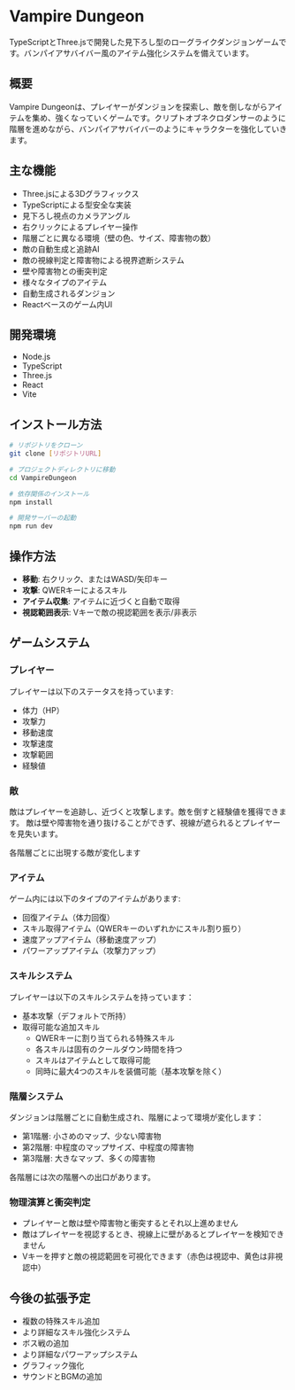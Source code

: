 # Vampire Dungeon

TypeScriptとThree.jsで開発した見下ろし型のローグライクダンジョンゲームです。バンパイアサバイバー風のアイテム強化システムを備えています。

## 概要

Vampire Dungeonは、プレイヤーがダンジョンを探索し、敵を倒しながらアイテムを集め、強くなっていくゲームです。クリプトオブネクロダンサーのように階層を進めながら、バンパイアサバイバーのようにキャラクターを強化していきます。

## 主な機能

- Three.jsによる3Dグラフィックス
- TypeScriptによる型安全な実装
- 見下ろし視点のカメラアングル
- 右クリックによるプレイヤー操作
- 階層ごとに異なる環境（壁の色、サイズ、障害物の数）
- 敵の自動生成と追跡AI
- 敵の視線判定と障害物による視界遮断システム
- 壁や障害物との衝突判定
- 様々なタイプのアイテム
- 自動生成されるダンジョン
- Reactベースのゲーム内UI

## 開発環境

- Node.js
- TypeScript
- Three.js
- React
- Vite

## インストール方法

```bash
# リポジトリをクローン
git clone [リポジトリURL]

# プロジェクトディレクトリに移動
cd VampireDungeon

# 依存関係のインストール
npm install

# 開発サーバーの起動
npm run dev
```

## 操作方法

- **移動**: 右クリック、またはWASD/矢印キー
- **攻撃**: QWERキーによるスキル
- **アイテム収集**: アイテムに近づくと自動で取得
- **視認範囲表示**: Vキーで敵の視認範囲を表示/非表示

## ゲームシステム

### プレイヤー

プレイヤーは以下のステータスを持っています:
- 体力（HP）
- 攻撃力
- 移動速度
- 攻撃速度
- 攻撃範囲
- 経験値

### 敵

敵はプレイヤーを追跡し、近づくと攻撃します。敵を倒すと経験値を獲得できます。
敵は壁や障害物を通り抜けることができず、視線が遮られるとプレイヤーを見失います。

各階層ごとに出現する敵が変化します

### アイテム

ゲーム内には以下のタイプのアイテムがあります:
- 回復アイテム（体力回復）
- スキル取得アイテム（QWERキーのいずれかにスキル割り振り）
- 速度アップアイテム（移動速度アップ）
- パワーアップアイテム（攻撃力アップ）

### スキルシステム

プレイヤーは以下のスキルシステムを持っています：
- 基本攻撃（デフォルトで所持）
- 取得可能な追加スキル
  - QWERキーに割り当てられる特殊スキル
  - 各スキルは固有のクールダウン時間を持つ
  - スキルはアイテムとして取得可能
  - 同時に最大4つのスキルを装備可能（基本攻撃を除く）

### 階層システム

ダンジョンは階層ごとに自動生成され、階層によって環境が変化します：
- 第1階層: 小さめのマップ、少ない障害物
- 第2階層: 中程度のマップサイズ、中程度の障害物
- 第3階層: 大きなマップ、多くの障害物

各階層には次の階層への出口があります。

### 物理演算と衝突判定

- プレイヤーと敵は壁や障害物と衝突するとそれ以上進めません
- 敵はプレイヤーを視認するとき、視線上に壁があるとプレイヤーを検知できません
- Vキーを押すと敵の視認範囲を可視化できます（赤色は視認中、黄色は非視認中）

## 今後の拡張予定

- 複数の特殊スキル追加
- より詳細なスキル強化システム
- ボス戦の追加
- より詳細なパワーアップシステム
- グラフィック強化
- サウンドとBGMの追加
